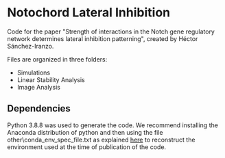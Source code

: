 # Notochord Lateral Inhibition

Code for the paper "Strength of interactions in the Notch gene regulatory network determines lateral inhibition patterning", created by Héctor Sánchez-Iranzo.

Files are organized in three folders:
- Simulations
- Linear Stability Analysis
- Image Analysis

## Dependencies
Python 3.8.8 was used to generate the code.
We recommend installing the Anaconda distribution of python and then using the file other\conda_env_spec_file.txt as explained [here](https://docs.conda.io/projects/conda/en/latest/user-guide/tasks/manage-environments.html#building-identical-conda-environments) to reconstruct the environment used at the time of publication of the code.
